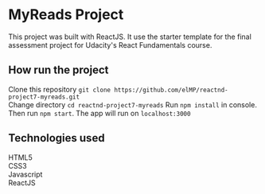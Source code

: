 # MyReads Project

This project was built with ReactJS. It use the starter template for the final assessment project for Udacity's React Fundamentals course.

## How run the project

Clone this repository `git clone https://github.com/elMP/reactnd-project7-myreads.git`  
Change directory `cd reactnd-project7-myreads`
Run `npm install` in console.  
Then run `npm start`. The app will run on `localhost:3000`  

## Technologies used

HTML5  
CSS3  
Javascript  
ReactJS
